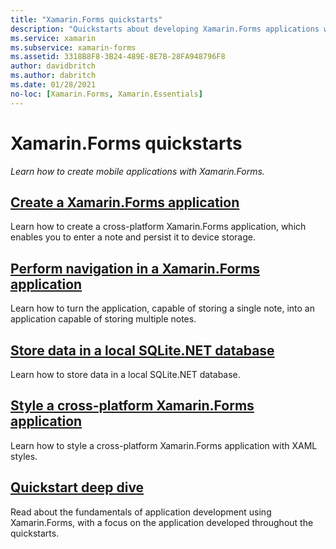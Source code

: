 ```yaml
---
title: "Xamarin.Forms quickstarts"
description: "Quickstarts about developing Xamarin.Forms applications with Visual Studio and Visual Studio for Mac."
ms.service: xamarin
ms.subservice: xamarin-forms
ms.assetid: 3318B8F8-3B24-489E-8E7B-28FA948796F8
author: davidbritch
ms.author: dabritch
ms.date: 01/28/2021
no-loc: [Xamarin.Forms, Xamarin.Essentials]
---
```


# Xamarin.Forms quickstarts

_Learn how to create mobile applications with Xamarin.Forms._

## [Create a Xamarin.Forms application](app.md)

Learn how to create a cross-platform Xamarin.Forms application, which enables you to enter a note and persist it to device storage.

## [Perform navigation in a Xamarin.Forms application](navigation.md)

Learn how to turn the application, capable of storing a single note, into an application capable of storing multiple notes.

## [Store data in a local SQLite.NET database](database.md)

Learn how to store data in a local SQLite.NET database.

## [Style a cross-platform Xamarin.Forms application](styling.md)

Learn how to style a cross-platform Xamarin.Forms application with XAML styles.

## [Quickstart deep dive](deepdive.md)

Read about the fundamentals of application development using Xamarin.Forms, with a focus on the application developed throughout the quickstarts.
